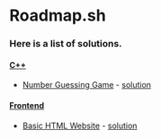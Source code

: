 # Roadmap.sh
### Here is a list of solutions.

#### [C++](https://github.com/lawstack/my-roadmap.sh-solutions/tree/main/C%2B%2B)
- [Number Guessing Game](https://roadmap.sh/projects/number-guessing-game) - [solution](https://github.com/lawstack/my-roadmap.sh-solutions/tree/main/C%2B%2B/CPP-Number-Guessing-Game)

#### [Frontend](https://github.com/lawstack/my-roadmap.sh-solutions/tree/main/Frontend)
- [Basic HTML Website](https://roadmap.sh/projects/basic-html-website) - [solution](https://github.com/lawstack/my-roadmap.sh-solutions/tree/main/Frontend/basic-html-website)
